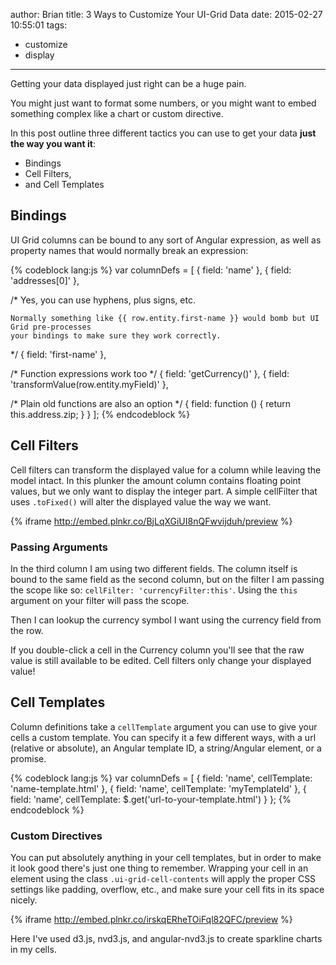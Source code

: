 author: Brian
title: 3 Ways to Customize Your UI-Grid Data
date: 2015-02-27 10:55:01
tags:
 - customize
 - display
---

<!-- 5 ways to display data the way you want -->

Getting your data displayed just right can be a huge pain.

You might just want to format some numbers, or you might want to embed something complex like a chart or custom directive.

In this post outline three different tactics you can use to get your data **just the way you want it**:

* Bindings
* Cell Filters,
* and Cell Templates

## Bindings

UI Grid columns can be bound to any sort of Angular expression, as well as property names that would normally break an expression:

{% codeblock lang:js %}
var columnDefs = [
  { field: 'name' },
  { field: 'addresses[0]' },

  /*
    Yes, you can use hyphens, plus signs, etc.

    Normally something like {{ row.entity.first-name }} would bomb but UI Grid pre-processes
    your bindings to make sure they work correctly.
  */
  { field: 'first-name' }, 

  /* Function expressions work too */
  { field: 'getCurrency()' },
  { field: 'transformValue(row.entity.myField)' },

  /* Plain old functions are also an option */
  { field: function () { return this.address.zip; } }
];
{% endcodeblock %}

## Cell Filters

Cell filters can transform the displayed value for a column while leaving the model intact. In this plunker the amount column contains floating point values, but we only want to display the integer part. A simple cellFilter that uses `.toFixed()` will alter the displayed value the way we want.

{% iframe http://embed.plnkr.co/BjLqXGiUI8nQFwvijduh/preview %}

### Passing Arguments ###

In the third column I am using two different fields. The column itself is bound to the same field as the second column, but on the filter I am passing the scope like so: `cellFilter: 'currencyFilter:this'`.  Using the `this` argument on your filter will pass the scope.

Then I can lookup the currency symbol I want using the currency field from the row.

If you double-click a cell in the Currency column you'll see that the raw value is still available to be edited. Cell filters only change your displayed value!

## Cell Templates ##

Column definitions take a `cellTemplate` argument you can use to give your cells a custom template. You can specify it a few different ways, with a url (relative or absolute), an Angular template ID, a string/Angular element, or a promise.

{% codeblock lang:js %}
var columnDefs = [
  { field: 'name', cellTemplate: 'name-template.html' },
  { field: 'name', cellTemplate: 'myTemplateId' },
  { field: 'name', cellTemplate: $.get('url-to-your-template.html') }
};
{% endcodeblock %}

### Custom Directives ###

You can put absolutely anything in your cell templates, but in order to make it look good there's just one thing to remember. Wrapping your cell in an element using the class `.ui-grid-cell-contents` will apply the proper CSS settings like padding, overflow, etc., and make sure your cell fits in its space nicely.

{% iframe http://embed.plnkr.co/irskqERheTOiFql82QFC/preview %}

Here I've used d3.js, nvd3.js, and angular-nvd3.js to create sparkline charts in my cells.
